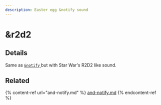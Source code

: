 ```yaml
---
description: Easter egg &notify sound
---
```


# \&r2d2

## Details

Same as [`&notify` ](and-notify.md)but with Star War's R2D2 like sound.

## Related

{% content-ref url="and-notify.md" %}
[and-notify.md](and-notify.md)
{% endcontent-ref %}
